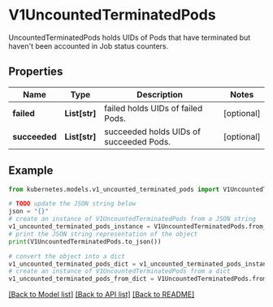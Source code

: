 # V1UncountedTerminatedPods

UncountedTerminatedPods holds UIDs of Pods that have terminated but haven't been accounted in Job status counters.

## Properties

Name | Type | Description | Notes
------------ | ------------- | ------------- | -------------
**failed** | **List[str]** | failed holds UIDs of failed Pods. | [optional] 
**succeeded** | **List[str]** | succeeded holds UIDs of succeeded Pods. | [optional] 

## Example

```python
from kubernetes.models.v1_uncounted_terminated_pods import V1UncountedTerminatedPods

# TODO update the JSON string below
json = "{}"
# create an instance of V1UncountedTerminatedPods from a JSON string
v1_uncounted_terminated_pods_instance = V1UncountedTerminatedPods.from_json(json)
# print the JSON string representation of the object
print(V1UncountedTerminatedPods.to_json())

# convert the object into a dict
v1_uncounted_terminated_pods_dict = v1_uncounted_terminated_pods_instance.to_dict()
# create an instance of V1UncountedTerminatedPods from a dict
v1_uncounted_terminated_pods_from_dict = V1UncountedTerminatedPods.from_dict(v1_uncounted_terminated_pods_dict)
```
[[Back to Model list]](../README.md#documentation-for-models) [[Back to API list]](../README.md#documentation-for-api-endpoints) [[Back to README]](../README.md)


